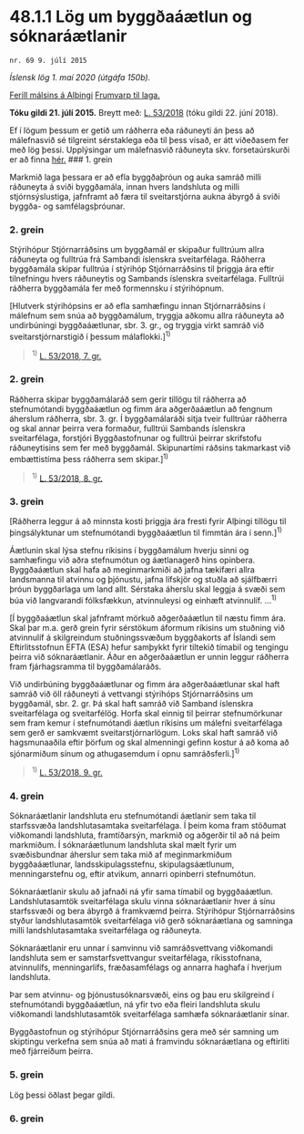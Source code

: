 # 48.1.1 Lög um byggðaáætlun og sóknaráætlanir

`nr. 69 9. júlí 2015`

_Íslensk lög 1. maí 2020 (útgáfa 150b)._

[Ferill málsins á Alþingi](https://www.althingi.is/thingstorf/thingmalalistar-eftir-thingum/ferill/?ltg=144&mnr=693)
[Frumvarp til laga.](https://www.althingi.is/altext/144/s/1167.html)

**Tóku gildi 21. júlí 2015.**
Breytt með:
[L. 53/2018](https://althingi.is/altext/stjt/2018.053.html) (tóku gildi 22. júní 2018).

Ef í lögum þessum er getið um ráðherra eða ráðuneyti án þess að málefnasvið sé tilgreint sérstaklega eða til þess vísað, er átt viðeðasem fer með lög þessi. Upplýsingar um málefnasvið ráðuneyta skv. forsetaúrskurði er að finna [hér.](2018119.md) ### 1. grein



Markmið laga þessara er að efla byggðaþróun og auka samráð milli ráðuneyta á sviði byggðamála, innan hvers landshluta og milli stjórnsýslustiga, jafnframt að færa til sveitarstjórna aukna ábyrgð á sviði byggða- og samfélagsþróunar.

### 2. grein



Stýrihópur Stjórnarráðsins um byggðamál er skipaður fulltrúum allra ráðuneyta og fulltrúa frá Sambandi íslenskra sveitarfélaga. Ráðherra byggðamála skipar fulltrúa í stýrihóp Stjórnarráðsins til þriggja ára eftir tilnefningu hvers ráðuneytis og Sambands íslenskra sveitarfélaga. Fulltrúi ráðherra byggðamála fer með formennsku í stýrihópnum.

[Hlutverk stýrihópsins er að efla samhæfingu innan Stjórnarráðsins í málefnum sem snúa að byggðamálum, tryggja aðkomu allra ráðuneyta að undirbúningi byggðaáætlunar, sbr. 3. gr., og tryggja virkt samráð við sveitarstjórnarstigið í þessum málaflokki.]<sup>1)</sup> 

> <sup>1)</sup> [L. 53/2018, 7. gr.](https://althingi.is/altext/stjt/2018.053.html)

### 2. grein



Ráðherra skipar byggðamálaráð sem gerir tillögu til ráðherra að stefnumótandi byggðaáætlun og fimm ára aðgerðaáætlun að fengnum áherslum ráðherra, sbr. 3. gr. Í byggðamálaráði sitja tveir fulltrúar ráðherra og skal annar þeirra vera formaður, fulltrúi Sambands íslenskra sveitarfélaga, forstjóri Byggðastofnunar og fulltrúi þeirrar skrifstofu ráðuneytisins sem fer með byggðamál. Skipunartími ráðsins takmarkast við embættistíma þess ráðherra sem skipar.]<sup>1)</sup> 

> <sup>1)</sup> [L. 53/2018, 8. gr.](https://althingi.is/altext/stjt/2018.053.html)

### 3. grein



[Ráðherra leggur á að minnsta kosti þriggja ára fresti fyrir Alþingi tillögu til þingsályktunar um stefnumótandi byggðaáætlun til fimmtán ára í senn.]<sup>1)</sup> 

Áætlunin skal lýsa stefnu ríkisins í byggðamálum hverju sinni og samhæfingu við aðra stefnumótun og áætlanagerð hins opinbera. Byggðaáætlun skal hafa að meginmarkmiði að jafna tækifæri allra landsmanna til atvinnu og þjónustu, jafna lífskjör og stuðla að sjálfbærri þróun byggðarlaga um land allt. Sérstaka áherslu skal leggja á svæði sem búa við langvarandi fólksfækkun, atvinnuleysi og einhæft atvinnulíf. …<sup>1)</sup> 

[Í byggðaáætlun skal jafnframt mörkuð aðgerðaáætlun til næstu fimm ára. Skal þar m.a. gerð grein fyrir sérstökum áformum ríkisins um stuðning við atvinnulíf á skilgreindum stuðningssvæðum byggðakorts af Íslandi sem Eftirlitsstofnun EFTA (ESA) hefur samþykkt fyrir tiltekið tímabil og tengingu þeirra við sóknaráætlanir. Áður en aðgerðaáætlun er unnin leggur ráðherra fram fjárhagsramma til byggðamálaráðs.

Við undirbúning byggðaáætlunar og fimm ára aðgerðaáætlunar skal haft samráð við öll ráðuneyti á vettvangi stýrihóps Stjórnarráðsins um byggðamál, sbr. 2. gr. Þá skal haft samráð við Samband íslenskra sveitarfélaga og sveitarfélög. Horfa skal einnig til þeirrar stefnumörkunar sem fram kemur í stefnumótandi áætlun ríkisins um málefni sveitarfélaga sem gerð er samkvæmt sveitarstjórnarlögum. Loks skal haft samráð við hagsmunaaðila eftir þörfum og skal almenningi gefinn kostur á að koma að sjónarmiðum sínum og athugasemdum í opnu samráðsferli.]<sup>1)</sup> 

> <sup>1)</sup> [L. 53/2018, 9. gr.](https://althingi.is/altext/stjt/2018.053.html)

### 4. grein



Sóknaráætlanir landshluta eru stefnumótandi áætlanir sem taka til starfssvæða landshlutasamtaka sveitarfélaga. Í þeim koma fram stöðumat viðkomandi landshluta, framtíðarsýn, markmið og aðgerðir til að ná þeim markmiðum. Í sóknaráætlunum landshluta skal mælt fyrir um svæðisbundnar áherslur sem taka mið af meginmarkmiðum byggðaáætlunar, landsskipulagsstefnu, skipulagsáætlunum, menningarstefnu og, eftir atvikum, annarri opinberri stefnumótun.

Sóknaráætlanir skulu að jafnaði ná yfir sama tímabil og byggðaáætlun. Landshlutasamtök sveitarfélaga skulu vinna sóknaráætlanir hver á sínu starfssvæði og bera ábyrgð á framkvæmd þeirra. Stýrihópur Stjórnarráðsins styður landshlutasamtök sveitarfélaga við gerð sóknaráætlana og samninga milli landshlutasamtaka sveitarfélaga og ráðuneyta.

Sóknaráætlanir eru unnar í samvinnu við samráðsvettvang viðkomandi landshluta sem er samstarfsvettvangur sveitarfélaga, ríkisstofnana, atvinnulífs, menningarlífs, fræðasamfélags og annarra haghafa í hverjum landshluta.

Þar sem atvinnu- og þjónustusóknarsvæði, eins og þau eru skilgreind í stefnumótandi byggðaáætlun, ná yfir tvo eða fleiri landshluta skulu viðkomandi landshlutasamtök sveitarfélaga samhæfa sóknaráætlanir sínar.

Byggðastofnun og stýrihópur Stjórnarráðsins gera með sér samning um skiptingu verkefna sem snúa að mati á framvindu sóknaráætlana og eftirliti með fjárreiðum þeirra.

### 5. grein



Lög þessi öðlast þegar gildi.

### 6. grein



